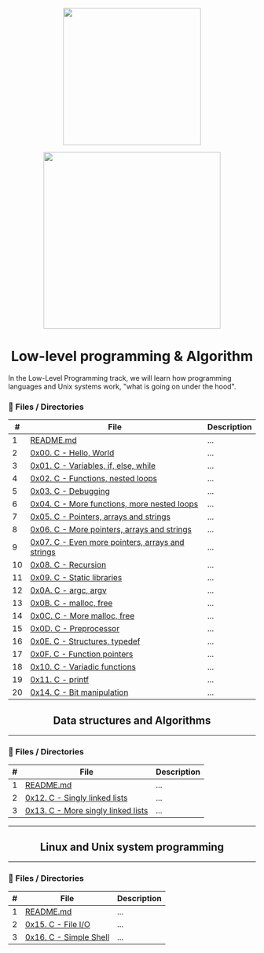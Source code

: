 <p align="center">
        <img src="https://scontent.feoh1-1.fna.fbcdn.net/v/t1.0-9/104448042_2608745076110649_8646754031899513624_o.png?_nc_cat=108&_nc_sid=174925&_nc_ohc=zDYFAk4wVUcAX_FuUU9&_nc_ht=scontent.feoh1-1.fna&oh=a74be9afae4c0e3c269e6ae1a55f6bba&oe=5F627106" width="280"/>
        </p>
<p align="center">
     <p align="center">
          <img src="https://www.holbertonschool.com/holberton-logo.png" width="360"/>
     </p>
     
<h1 align="center">Low-level programming & Algorithm </h1>

In the Low-Level Programming track, we will learn how programming languages and Unix systems work, "what is going on under the hood".

### :file_folder: Files / Directories 

#|File|Description
---|---|---
1|[README.md](./README.md)|...
2|[0x00. C - Hello, World ](./0x00-hello_world)|...
3|[0x01. C - Variables, if, else, while](./0x01-variables_if_else_while)|...
4|[0x02. C - Functions, nested loops ](./0x02-functions_nested_loops)|...
5|[0x03. C - Debugging ](./0x03._debugging )|...
6|[0x04. C - More functions, more nested loops ](./0x00-vagrant)|...
7|[0x05. C - Pointers, arrays and strings ](./0x05-pointers_arrays_strings)|...
8|[0x06. C - More pointers, arrays and strings ](./0x06-pointers_arrays_strings)|...
9|[0x07. C - Even more pointers, arrays and strings](./README.md)|...
10|[0x08. C - Recursion ](./0x00-vagrant)|...
11|[0x09. C - Static libraries ](./0x09-static_libraries)|...
12|[0x0A. C - argc, argv ](./0x0A-argc_argv)|...
13|[0x0B. C - malloc, free ](./0x0B-malloc_free)|...
14|[0x0C. C - More malloc, free](./0x0C-more_malloc_free)|...
15|[0x0D. C - Preprocessor ](./0x0D-preprocessor)|...
16|[0x0E. C - Structures, typedef](./0x0E-structures_typedef)|...
17|[0x0F. C - Function pointers ](./0x0F-function_pointers)|...
18|[0x10. C - Variadic functions ](./0x10-variadic_functions)|...
19|[0x11. C - printf](https://github.com/llanojs/printf)|...
20|[0x14. C - Bit manipulation](./0x14-bit_manipulation)|...


<h2 align="center">Data structures and Algorithms </h2>

---

### :file_folder: Files / Directories 

#|File|Description
---|---|---
1|[README.md](./README.md)|...
2|[0x12. C - Singly linked lists ](./0x12-singly_linked_lists)|...
3|[0x13. C - More singly linked lists](./0x13-more_singly_linked_lists)|...

---

<h2 align="center">Linux and Unix system programming </h2>

---

### :file_folder: Files / Directories 

#|File|Description
---|---|---
1|[README.md](./README.md)|...
2|[0x15. C - File I/O ](./0x15-file_io)|...
3|[0x16. C - Simple Shell ](https://github.com/jossvega/simple_shell)|...

